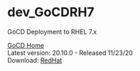 # dev_GoCDRH7
GoCD Deployment to RHEL 7.x

[GoCD Home](https://gocd.org)<br/>
Latest version: 20.10.0 - Released 11/23/20<br/>
Download: [RedHat](https://www.gocd.org/download/#redhat)<br/>

